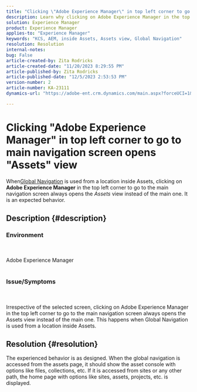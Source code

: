 ```yaml
---
title: "Clicking \"Adobe Experience Manager\" in top left corner to go to main navigation screen opens \"Assets\" view"
description: Learn why clicking on Adobe Experience Manager in the top left corner opens the Assets view instead of the main one.
solution: Experience Manager
product: Experience Manager
applies-to: "Experience Manager"
keywords: "KCS, AEM, inside Assets, Assets view, Global Navigation"
resolution: Resolution
internal-notes: 
bug: False
article-created-by: Zita Rodricks
article-created-date: "11/20/2023 8:29:55 PM"
article-published-by: Zita Rodricks
article-published-date: "12/5/2023 2:53:53 PM"
version-number: 2
article-number: KA-23111
dynamics-url: "https://adobe-ent.crm.dynamics.com/main.aspx?forceUCI=1&pagetype=entityrecord&etn=knowledgearticle&id=1866d78d-e387-ee11-8179-6045bd006b3d"

---
```

# Clicking "Adobe Experience Manager" in top left corner to go to main navigation screen opens "Assets" view


When[Global Navigation](https://experienceleague.adobe.com/docs/experience-manager-cloud-service/content/sites/authoring/getting-started/basic-handling.html?lang=en#global-navigation) is used from a location inside Assets, clicking on <b>Adobe Experience Manager</b> in the top left corner to go to the main navigation screen always opens the *Assets* view instead of the main one. It is an expected behavior.

## Description {#description}


### Environment
<br><br>Adobe Experience Manager<br><br>
### Issue/Symptoms
<br><br>Irrespective of the selected screen, clicking on Adobe Experience Manager in the top left corner to go to the main navigation screen always opens the Assets view instead of the main one. This happens when Global Navigation is used from a location inside Assets.

## Resolution {#resolution}


The experienced behavior is as designed. When the global navigation is accessed from the assets page, it should show the asset console with options like files, collections, etc. If it is accessed from sites or any other path, the home page with options like sites, assets, projects, etc. is displayed.
